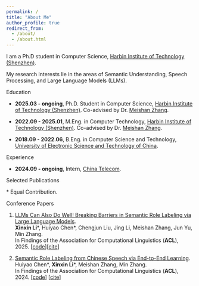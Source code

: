 ```yaml
---
permalink: /
title: "About Me"
author_profile: true
redirect_from: 
  - /about/
  - /about.html
---
```


I am a Ph.D student in Computer Science, [Harbin Institute of Technology (Shenzhen)](https://www.hitsz.edu.cn/).

My research interests lie in the areas of Semantic Understanding, Speech Processing, and Large Language Models (LLMs).

Education

- **2025.03 - ongoing**, Ph.D. Student in Computer Science, [Harbin Institute of Technology (Shenzhen)](https://www.hitsz.edu.cn/). Co-advised by Dr. [Meishan Zhang](https://zhangmeishan.github.io/).

- **2022.09 - 2025.01**, M.Eng. in Computer Technology, [Harbin Institute of Technology (Shenzhen)](https://www.hitsz.edu.cn/). Co-advised by Dr. [Meishan Zhang](https://zhangmeishan.github.io/).

- **2018.09 - 2022.06**, B.Eng. in Computer Science and Technology, [University of Electronic Science and Technology of China](https://www.uestc.edu.cn/).

Experience

- **2024.09 - ongoing**, Intern, [China Telecom](https://www.chinatelecom.com.cn/).

Selected Publications

*&nbsp;Equal Contribution.

Conference Papers

1. [LLMs Can Also Do Well! Breaking Barriers in Semantic Role Labeling via Large Language Models](https://aclanthology.org/2025.findings-acl.1189.pdf).  
   **Xinxin Li***, Huiyao Chen*, Chengjun Liu, Jing Li, Meishan Zhang, Jun Yu, Min Zhang.  
   In Findings of the Association for Computational Linguistics (**ACL**), 2025. [[code](https://github.com/fangfang123gh/LLM-SRL)][[cite](https://aclanthology.org/2025.findings-acl.1189/)]

2. [Semantic Role Labeling from Chinese Speech via End-to-End Learning](https://aclanthology.org/2024.findings-acl.527.pdf).  
   Huiyao Chen*, **Xinxin Li***, Meishan Zhang, Min Zhang.  
   In Findings of the Association for Computational Linguistics (**ACL**), 2024. [[code](https://github.com/DreamH1gh/SpeechSRL)] [[cite](https://aclanthology.org/2024.findings-acl.527/)]
